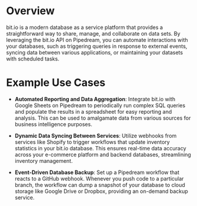 # Overview

bit.io is a modern database as a service platform that provides a straightforward way to share, manage, and collaborate on data sets. By leveraging the bit.io API on Pipedream, you can automate interactions with your databases, such as triggering queries in response to external events, syncing data between various applications, or maintaining your datasets with scheduled tasks.

# Example Use Cases

- **Automated Reporting and Data Aggregation**: Integrate bit.io with Google Sheets on Pipedream to periodically run complex SQL queries and populate the results in a spreadsheet for easy reporting and analysis. This can be used to amalgamate data from various sources for business intelligence purposes.

- **Dynamic Data Syncing Between Services**: Utilize webhooks from services like Shopify to trigger workflows that update inventory statistics in your bit.io database. This ensures real-time data accuracy across your e-commerce platform and backend databases, streamlining inventory management.

- **Event-Driven Database Backup**: Set up a Pipedream workflow that reacts to a GitHub webhook. Whenever you push code to a particular branch, the workflow can dump a snapshot of your database to cloud storage like Google Drive or Dropbox, providing an on-demand backup service.
